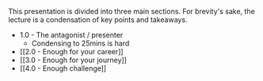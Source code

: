This presentation is divided into three main sections. For brevity's sake, the lecture is a condensation of key points and takeaways.

* 1.0 - The antagonist / presenter
	* Condensing to 25mins is hard
* [[2.0 - Enough for your career]]
* [[3.0 - Enough for your journey]]
* [[4.0 - Enough challenge]]